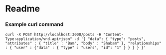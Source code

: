 # Readme

### Example curl command
`curl -X POST http://localhost:3000/posts -H "Content-Type:application/vnd.api+json" -d '{ "data": { "type": "posts", "attributes" : { "title" : "Bam", "body" : "Shabam" }, "relationships" : { "user" : {"data" : { "type" : "users", "id": "1" } } } } }'`

